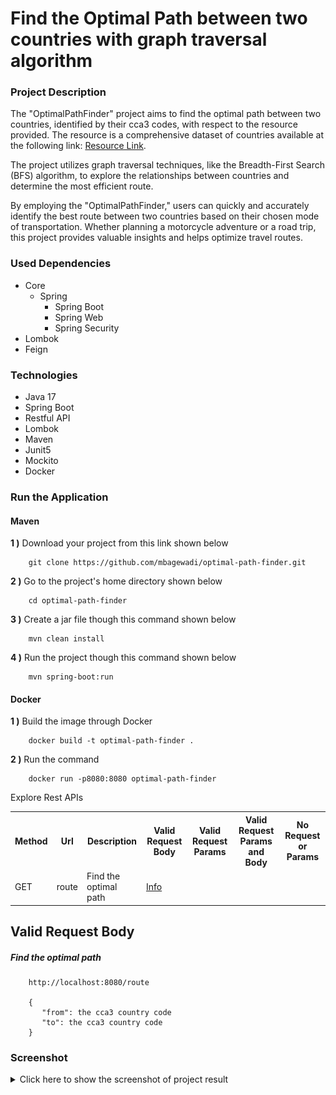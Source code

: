 # Find the Optimal Path between two countries with graph traversal algorithm  

### Project Description

The "OptimalPathFinder" project aims to find the optimal path between two countries, identified by their cca3 codes, with respect to the resource provided. The resource is a comprehensive dataset of countries available at the following link: [Resource Link](https://mledoze.github.io/countries/).

The project utilizes graph traversal techniques, like the Breadth-First Search (BFS) algorithm, to explore the relationships between countries and determine the most efficient route.

By employing the "OptimalPathFinder," users can quickly and accurately identify the best route between two countries based on their chosen mode of transportation. Whether planning a motorcycle adventure or a road trip, this project provides valuable insights and helps optimize travel routes. 

### Used Dependencies
* Core
    * Spring
        * Spring Boot
        * Spring Web
        * Spring Security
* Lombok
* Feign

### Technologies
* Java 17
* Spring Boot
* Restful API
* Lombok
* Maven
* Junit5
* Mockito
* Docker

###  Run the Application

#### Maven

<b>1 )</b> Download your project from this link shown below
```
    git clone https://github.com/mbagewadi/optimal-path-finder.git
```

<b>2 )</b> Go to the project's home directory shown below
```
    cd optimal-path-finder
```

<b>3 )</b> Create a jar file though this command shown below
```
    mvn clean install
```

<b>4 )</b> Run the project though this command shown below
```
    mvn spring-boot:run
```

#### Docker
<b>1 )</b> Build the image through Docker
```
    docker build -t optimal-path-finder .
```
<b>2 )</b> Run the command
```
    docker run -p8080:8080 optimal-path-finder
```


Explore Rest APIs
<table style="width:100%">
  <tr>
    <th>Method</th>
    <th>Url</th>
    <th>Description</th>
    <th>Valid Request Body</th>
    <th>Valid Request Params</th>
    <th>Valid Request Params and Body</th>
    <th>No Request or Params</th>
  </tr>
  <tr>
      <td>GET</td>
      <td>route</td>
      <td>Find the optimal path</td>
      <td><a href="README.md#route">Info</a></td>
      <td></td>
      <td></td>
      <td></td>
  </tr>
</table>


## Valid Request Body

##### <a id="route">Find the optimal path
```
    http://localhost:8080/route
    
    {
       "from": the cca3 country code
       "to": the cca3 country code
    }
```


### Screenshot

<details>
<summary>Click here to show the screenshot of project result</summary>
    <p> Picture 1 </p>
    <img src ="/screenshot/postman_success.png">
    <p> Picture 2 </p>
    <img src ="/screenshot/postman_unauthorized.png">
</details>    